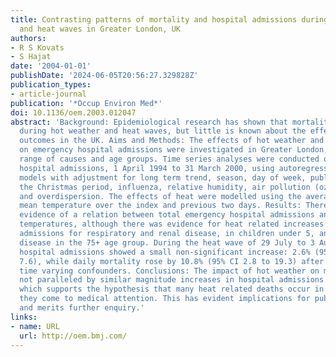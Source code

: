 ```yaml
---
title: Contrasting patterns of mortality and hospital admissions during hot weather
  and heat waves in Greater London, UK
authors:
- R S Kovats
- S Hajat
date: '2004-01-01'
publishDate: '2024-06-05T20:56:27.329828Z'
publication_types:
- article-journal
publication: '*Occup Environ Med*'
doi: 10.1136/oem.2003.012047
abstract: 'Background: Epidemiological research has shown that mortality increases
  during hot weather and heat waves, but little is known about the effect on non-fatal
  outcomes in the UK. Aims and Methods: The effects of hot weather and heat waves
  on emergency hospital admissions were investigated in Greater London, UK, for a
  range of causes and age groups. Time series analyses were conducted of daily emergency
  hospital admissions, 1 April 1994 to 31 March 2000, using autoregressive Poisson
  models with adjustment for long term trend, season, day of week, public holidays,
  the Christmas period, influenza, relative humidity, air pollution (ozone, PM 10),
  and overdispersion. The effects of heat were modelled using the average of the daily
  mean temperature over the index and previous two days. Results: There was no clear
  evidence of a relation between total emergency hospital admissions and high ambient
  temperatures, although there was evidence for heat related increases in emergency
  admissions for respiratory and renal disease, in children under 5, and for respiratory
  disease in the 75+ age group. During the heat wave of 29 July to 3 August 1995,
  hospital admissions showed a small non-significant increase: 2.6% (95% CI 22.2 to
  7.6), while daily mortality rose by 10.8% (95% CI 2.8 to 19.3) after adjusting for
  time varying confounders. Conclusions: The impact of hot weather on mortality is
  not paralleled by similar magnitude increases in hospital admissions in the UK,
  which supports the hypothesis that many heat related deaths occur in people before
  they come to medical attention. This has evident implications for public health,
  and merits further enquiry.'
links:
- name: URL
  url: http://oem.bmj.com/
---
```

